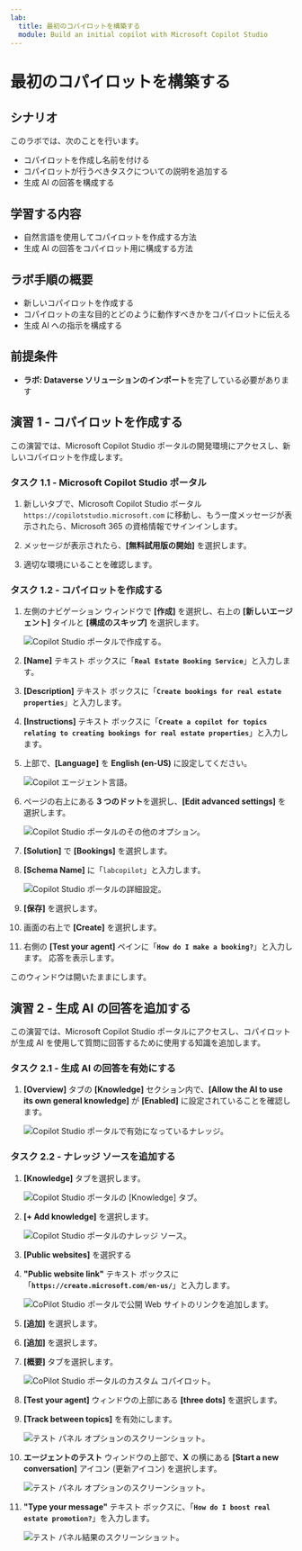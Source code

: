 ```yaml
---
lab:
  title: 最初のコパイロットを構築する
  module: Build an initial copilot with Microsoft Copilot Studio
---
```


# 最初のコパイロットを構築する

## シナリオ

このラボでは、次のことを行います。

- コパイロットを作成し名前を付ける
- コパイロットが行うべきタスクについての説明を追加する
- 生成 AI の回答を構成する

## 学習する内容

- 自然言語を使用してコパイロットを作成する方法
- 生成 AI の回答をコパイロット用に構成する方法

## ラボ手順の概要

- 新しいコパイロットを作成する
- コパイロットの主な目的とどのように動作すべきかをコパイロットに伝える
- 生成 AI への指示を構成する
  
## 前提条件

- **ラボ: Dataverse ソリューションのインポート**を完了している必要があります

## 演習 1 - コパイロットを作成する

この演習では、Microsoft Copilot Studio ポータルの開発環境にアクセスし、新しいコパイロットを作成します。

### タスク 1.1 - Microsoft Copilot Studio ポータル

1. 新しいタブで、Microsoft Copilot Studio ポータル `https://copilotstudio.microsoft.com` に移動し、もう一度メッセージが表示されたら、Microsoft 365 の資格情報でサインインします。

1. メッセージが表示されたら、**[無料試用版の開始]** を選択します。

1. 適切な環境にいることを確認します。

### タスク 1.2 - コパイロットを作成する

1. 左側のナビゲーション ウィンドウで **[作成]** を選択し、右上の **[新しいエージェント]** タイルと **[構成のスキップ]** を選択します。

    ![Copilot Studio ポータルで作成する。](../media/create-copilot-agent.png)

1. **[Name]** テキスト ボックスに「**`Real Estate Booking Service`**」と入力します。

1. **[Description]** テキスト ボックスに「**`Create bookings for real estate properties`**」と入力します。

1. **[Instructions]** テキスト ボックスに「**`Create a copilot for topics relating to creating bookings for real estate properties`**」と入力します。

1. 上部で、**[Language]** を **English (en-US)** に設定してください。

    ![Copilot エージェント言語。](../media/copilot-agent-language.png)

1. ページの右上にある **3 つのドット**を選択し、**[Edit advanced settings]** を選択します。

    ![Copilot Studio ポータルのその他のオプション。](../media/copilot-studio-more-options-2.png)

1. **[Solution]** で **[Bookings]** を選択します。

1. **[Schema Name]** に「`labcopilot`」と入力します。

    ![Copilot Studio ポータルの詳細設定。](../media/copilot-studio-advanced-settings.png)

1. **[保存]** を選択します。

1. 画面の右上で **[Create]** を選択します。

1. 右側の **[Test your agent]** ペインに「**`How do I make a booking?`**」と入力します。 応答を表示します。

このウィンドウは開いたままにします。

## 演習 2 - 生成 AI の回答を追加する

この演習では、Microsoft Copilot Studio ポータルにアクセスし、コパイロットが生成 AI を使用して質問に回答するために使用する知識を追加します。

### タスク 2.1 - 生成 AI の回答を有効にする

1. **[Overview]** タブの **[Knowledge]** セクション内で、**[Allow the AI to use its own general knowledge]** が **[Enabled]** に設定されていることを確認します。

    ![Copilot Studio ポータルで有効になっているナレッジ。](../media/knowledge-enabled.png)

### タスク 2.2 - ナレッジ ソースを追加する

1. **[Knowledge]** タブを選択します。

    ![Copilot Studio ポータルの [Knowledge] タブ。](../media/knowledge-tab.png)

1. **[+ Add knowledge]** を選択します。

    ![Copilot Studio ポータルのナレッジ ソース。](../media/knowledge-sources.png)

1. **[Public websites]** を選択する

1. **"Public website link"** テキスト ボックスに「**`https://create.microsoft.com/en-us/`**」と入力します。

    ![CoPilot Studio ポータルで公開 Web サイトのリンクを追加します。](../media/add-website-knowledge-source.png)

1. **[追加]** を選択します。

1. **[追加]** を選択します。

1. **[概要]** タブを選択します。

    ![CoPilot Studio ポータルのカスタム コパイロット。](../media/copilot-studio-copilot2.png)

1. **[Test your agent]** ウィンドウの上部にある **[three dots]** を選択します。

1. **[Track between topics]** を有効にします。

    ![テスト パネル オプションのスクリーンショット。](../media/test-pane-options.png)

1. **エージェントのテスト** ウィンドウの上部で、**X** の横にある **[Start a new conversation]** アイコン (更新アイコン) を選択します。

    ![テスト パネル オプションのスクリーンショット。](../media/copilot-test-pane-start-new-conversation.png)

1. **"Type your message"** テキスト ボックスに、「**`How do I boost real estate promotion?`**」を入力します。

    ![テスト パネル結果のスクリーンショット。](../media/test-pane-results.png)
